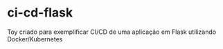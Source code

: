 # ci-cd-flask
Toy criado para exemplificar CI/CD de uma aplicação em Flask utilizando Docker/Kubernetes
